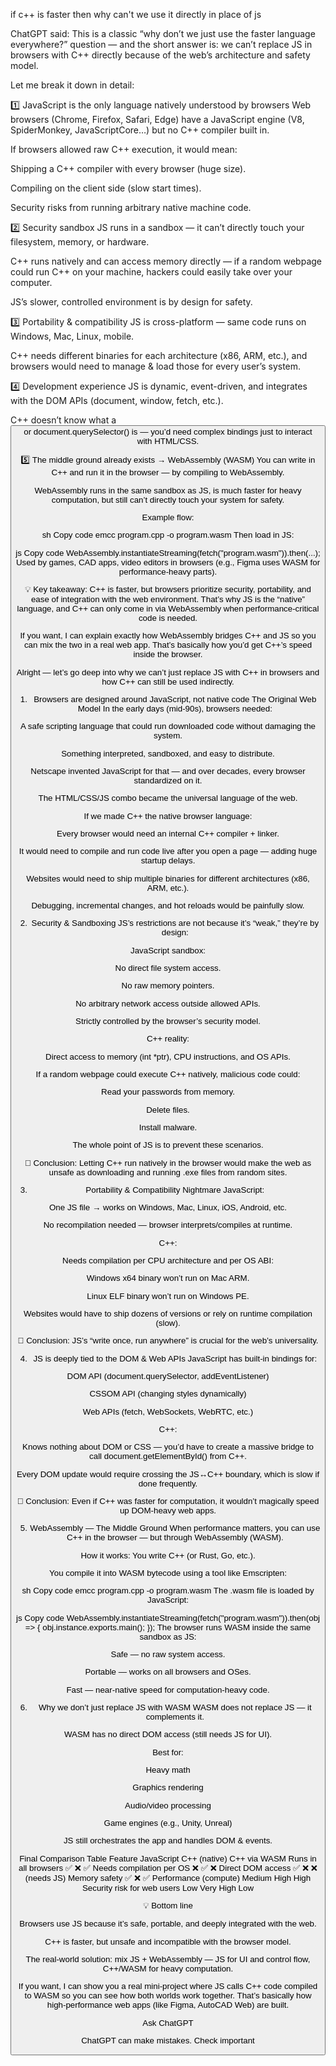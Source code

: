 if c++ is faster then why can't we use it directly in place of js 


ChatGPT said:
This is a classic “why don’t we just use the faster language everywhere?” question — and the short answer is: we can’t replace JS in browsers with C++ directly because of the web’s architecture and safety model.

Let me break it down in detail:

1️⃣ JavaScript is the only language natively understood by browsers
Web browsers (Chrome, Firefox, Safari, Edge) have a JavaScript engine (V8, SpiderMonkey, JavaScriptCore…) but no C++ compiler built in.

If browsers allowed raw C++ execution, it would mean:

Shipping a C++ compiler with every browser (huge size).

Compiling on the client side (slow start times).

Security risks from running arbitrary native machine code.

2️⃣ Security sandbox
JS runs in a sandbox — it can’t directly touch your filesystem, memory, or hardware.

C++ runs natively and can access memory directly — if a random webpage could run C++ on your machine, hackers could easily take over your computer.

JS’s slower, controlled environment is by design for safety.

3️⃣ Portability & compatibility
JS is cross-platform — same code runs on Windows, Mac, Linux, mobile.

C++ needs different binaries for each architecture (x86, ARM, etc.), and browsers would need to manage & load those for every user’s system.

4️⃣ Development experience
JS is dynamic, event-driven, and integrates with the DOM APIs (document, window, fetch, etc.).

C++ doesn’t know what a <button> or document.querySelector() is — you’d need complex bindings just to interact with HTML/CSS.

5️⃣ The middle ground already exists → WebAssembly (WASM)
You can write in C++ and run it in the browser — by compiling to WebAssembly.

WebAssembly runs in the same sandbox as JS, is much faster for heavy computation, but still can’t directly touch your system for safety.

Example flow:

sh
Copy code
emcc program.cpp -o program.wasm
Then load in JS:

js
Copy code
WebAssembly.instantiateStreaming(fetch("program.wasm")).then(...);
Used by games, CAD apps, video editors in browsers (e.g., Figma uses WASM for performance-heavy parts).

💡 Key takeaway:
C++ is faster, but browsers prioritize security, portability, and ease of integration with the web environment. That’s why JS is the “native” language, and C++ can only come in via WebAssembly when performance-critical code is needed.

If you want, I can explain exactly how WebAssembly bridges C++ and JS so you can mix the two in a real web app. That’s basically how you’d get C++’s speed inside the browser.


Alright — let’s go deep into why we can’t just replace JS with C++ in browsers and how C++ can still be used indirectly.

1. Browsers are designed around JavaScript, not native code
The Original Web Model
In the early days (mid-90s), browsers needed:

A safe scripting language that could run downloaded code without damaging the system.

Something interpreted, sandboxed, and easy to distribute.

Netscape invented JavaScript for that — and over decades, every browser standardized on it.

The HTML/CSS/JS combo became the universal language of the web.

If we made C++ the native browser language:

Every browser would need an internal C++ compiler + linker.

It would need to compile and run code live after you open a page — adding huge startup delays.

Websites would need to ship multiple binaries for different architectures (x86, ARM, etc.).

Debugging, incremental changes, and hot reloads would be painfully slow.

2. Security & Sandboxing
JS’s restrictions are not because it’s “weak,” they’re by design:

JavaScript sandbox:

No direct file system access.

No raw memory pointers.

No arbitrary network access outside allowed APIs.

Strictly controlled by the browser’s security model.

C++ reality:

Direct access to memory (int *ptr), CPU instructions, and OS APIs.

If a random webpage could execute C++ natively, malicious code could:

Read your passwords from memory.

Delete files.

Install malware.

The whole point of JS is to prevent these scenarios.

📌 Conclusion:
Letting C++ run natively in the browser would make the web as unsafe as downloading and running .exe files from random sites.

3. Portability & Compatibility Nightmare
JavaScript:

One JS file → works on Windows, Mac, Linux, iOS, Android, etc.

No recompilation needed — browser interprets/compiles at runtime.

C++:

Needs compilation per CPU architecture and per OS ABI:

Windows x64 binary won’t run on Mac ARM.

Linux ELF binary won’t run on Windows PE.

Websites would have to ship dozens of versions or rely on runtime compilation (slow).

📌 Conclusion:
JS’s “write once, run anywhere” is crucial for the web’s universality.

4. JS is deeply tied to the DOM & Web APIs
JavaScript has built-in bindings for:

DOM API (document.querySelector, addEventListener)

CSSOM API (changing styles dynamically)

Web APIs (fetch, WebSockets, WebRTC, etc.)

C++:

Knows nothing about DOM or CSS — you’d have to create a massive bridge to call document.getElementById() from C++.

Every DOM update would require crossing the JS↔C++ boundary, which is slow if done frequently.

📌 Conclusion:
Even if C++ was faster for computation, it wouldn’t magically speed up DOM-heavy web apps.

5. WebAssembly — The Middle Ground
When performance matters, you can use C++ in the browser — but through WebAssembly (WASM).

How it works:
You write C++ (or Rust, Go, etc.).

You compile it into WASM bytecode using a tool like Emscripten:

sh
Copy code
emcc program.cpp -o program.wasm
The .wasm file is loaded by JavaScript:

js
Copy code
WebAssembly.instantiateStreaming(fetch("program.wasm")).then(obj => {
    obj.instance.exports.main();
});
The browser runs WASM inside the same sandbox as JS:

Safe — no raw system access.

Portable — works on all browsers and OSes.

Fast — near-native speed for computation-heavy code.

6. Why we don’t just replace JS with WASM
WASM does not replace JS — it complements it.

WASM has no direct DOM access (still needs JS for UI).

Best for:

Heavy math

Graphics rendering

Audio/video processing

Game engines (e.g., Unity, Unreal)

JS still orchestrates the app and handles DOM & events.

Final Comparison Table
Feature	JavaScript	C++ (native)	C++ via WASM
Runs in all browsers	✅	❌	✅
Needs compilation per OS	❌	✅	❌
Direct DOM access	✅	❌	❌ (needs JS)
Memory safety	✅	❌	✅
Performance (compute)	Medium	High	High
Security risk for web users	Low	Very High	Low

💡 Bottom line

Browsers use JS because it’s safe, portable, and deeply integrated with the web.

C++ is faster, but unsafe and incompatible with the browser model.

The real-world solution: mix JS + WebAssembly — JS for UI and control flow, C++/WASM for heavy computation.

If you want, I can show you a real mini-project where JS calls C++ code compiled to WASM so you can see how both worlds work together. That’s basically how high-performance web apps (like Figma, AutoCAD Web) are built.








Ask ChatGPT





ChatGPT can make mistakes. Check important 






